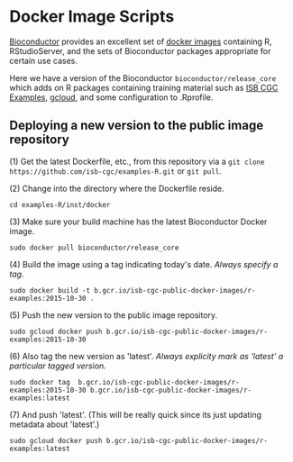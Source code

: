 Docker Image Scripts
=============================================

[Bioconductor](http://www.bioconductor.org/) provides an excellent set of [docker images](http://www.bioconductor.org/help/docker/) containing R, RStudioServer, and the sets of Bioconductor packages appropriate for certain use cases.

Here we have a version of the Bioconductor `bioconductor/release_core` which adds on R packages containing training material such as [ISB CGC Examples](https://github.com/isb-cgc/examples-R), [gcloud](https://cloud.google.com/sdk/gcloud/), and some configuration to .Rprofile.

Deploying a new version to the public image repository
------------------------------------------------------

(1) Get the latest Dockerfile, etc., from this repository via a `git clone https://github.com/isb-cgc/examples-R.git` or `git pull`.

(2) Change into the directory where the Dockerfile reside.
```
cd examples-R/inst/docker
```

(3) Make sure your build machine has the latest Bioconductor Docker image.
```
sudo docker pull bioconductor/release_core
```

(4) Build the image using a tag indicating today's date. *Always specify a tag.*
```
sudo docker build -t b.gcr.io/isb-cgc-public-docker-images/r-examples:2015-10-30 .
```

(5) Push the new version to the public image repository.
```
sudo gcloud docker push b.gcr.io/isb-cgc-public-docker-images/r-examples:2015-10-30
```

(6) Also tag the new version as 'latest'.  *Always explicity mark as 'latest' a particular tagged version.*
```
sudo docker tag  b.gcr.io/isb-cgc-public-docker-images/r-examples:2015-10-30 b.gcr.io/isb-cgc-public-docker-images/r-examples:latest
```

(7) And push 'latest'. (This will be really quick since its just updating metadata about 'latest'.)
```
sudo gcloud docker push b.gcr.io/isb-cgc-public-docker-images/r-examples:latest 
```
